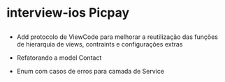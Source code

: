 # interview-ios Picpay

## 

- Add protocolo de ViewCode para melhorar a reutilização das funções de hierarquia de views, contraints e configurações extras

- Refatorando a model Contact

- Enum com casos de erros para camada de Service

</p></p>

</p></p>

</p></p>

</p></p>

</p></p>

</p></p>
